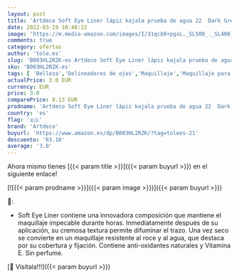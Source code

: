 ```yaml
---
layout: post
title: 'Artdeco Soft Eye Liner lápiz kajala prueba de agua 22  Dark Grey Green  1.2 g'
date: 2022-03-19 10:48:22
image: 'https://m.media-amazon.com/images/I/31qcb8+pgxL._SL500_._SL400_.jpg'
comments: true
category: ofertas
author: 'tole.es'
slug: 'B003HL2RZK-es Artdeco Soft Eye Liner lápiz kajala prueba de agua 22 Dark...'
sku: 'B003HL2RZK-es'
tags: [ 'Belleza','Delineadores de ojos','Maquillaje','Maquillaje para ojos','artdeco','lápiz', ]
actualPrice: 3.0 EUR
currency: EUR
price: 3.0
comparePrice: 8.13 EUR
prodname: 'Artdeco Soft Eye Liner lápiz kajala prueba de agua 22  Dark Grey Green  1.2 g'
country: 'es'
flag: '🇪🇸'
brand: 'Artdeco'
buyurl: 'https://www.amazon.es/dp/B003HL2RZK/?tag=tolees-21'
descuento: '63.10'
average: '3.0'
---
```


Ahora mismo tienes [{{< param title >}}]({{< param buyurl >}}) en el siguiente enlace!

[![{{< param prodname >}}]({{< param image >}})]({{< param buyurl >}})

🔎:

- Soft Eye Liner contiene una innovadora composición que mantiene el maquillaje impecable durante horas. Inmediatamente después de su aplicación, su cremosa textura permite difuminar el trazo. Una vez seco se convierte en un maquillaje resistente al roce y al agua, que destaca por su cobertura y fijación. Contiene anti-oxidantes naturales y Vitamina E. Sin perfume.

[🛒 Visítala!!!]({{< param buyurl >}})
